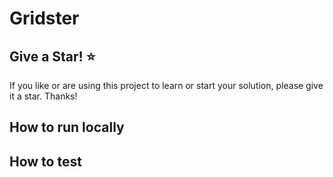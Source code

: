# Gridster


## Give a Star! :star:

If you like or are using this project to learn or start your solution, please give it a star. Thanks!

## How to run locally


## How to test
